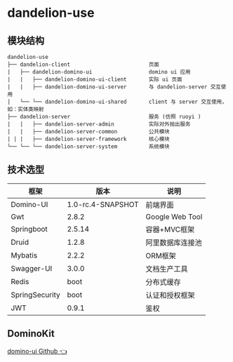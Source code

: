 # dandelion-use

## 模块结构

```
dandelion-use
├── dandelion-client                         页面
|   ├── dandelion-domino-ui                  domino ui 应用
|   |   ├── dandelion-domino-ui-client       实际 ui 页面
|   |   ├── dandelion-domino-ui-server       与 dandelion-server 交互使用
|   └── └── dandelion-domino-ui-shared       client 与 server 交互使用，如：实体类映射
├── dandelion-server                         服务 (仿照 ruoyi )
|   |   ├── dandelion-server-admin           实际对外抛出服务
|   |   ├── dandelion-server-common          公共模块
| | |   ├── dandelion-server-framework       核心模块
└── └── └── dandelion-server-system          系统模块
```

## 技术选型

| 框架             | 版本                | 说明               | 
|----------------|-------------------|------------------|
| Domino-UI      | 1.0-rc.4-SNAPSHOT | 前端界面             |
| Gwt            | 2.8.2             | Google Web Tool  |
| Springboot     | 2.5.14            | 容器+MVC框架         |
| Druid          | 1.2.8             | 阿里数据库连接池         |
| Mybatis        | 2.2.2             | ORM框架            |
| Swagger-UI     | 3.0.0             | 文档生产工具           |
| Redis          | boot              | 分布式缓存            |
| SpringSecurity | boot              | 认证和授权框架          |
| JWT            | 0.9.1             | 鉴权               |

## DominoKit
[domino-ui Github 👈](https://github.com/DominoKit/domino-ui)


